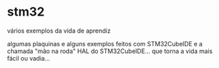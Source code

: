 # stm32
vários exemplos da vida de aprendiz

algumas plaquinas e alguns exemplos feitos com STM32CubeIDE e a chamada "mão na roda" HAL do STM32CubeIDE... que torna a vida mais fácil ou vadia...
